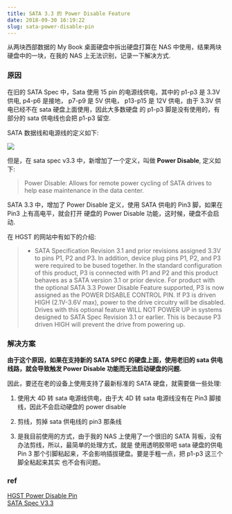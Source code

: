 ```yaml
---
title: SATA 3.3 的 Power Disable Feature
date: 2018-09-30 16:19:22
slug: sata-power-disable-pin
---
```


从两块西部数据的 My Book 桌面硬盘中拆出硬盘打算在 NAS 中使用，结果两块硬盘中的一块，在我的 NAS 上无法识别，记录一下解决方式.

### 原因
在旧的 SATA Spec 中，Sata 使用 15 pin 的电源线供电，其中的 p1-p3 是 3.3V 供电, p4-p6 是接地，
p7-p9 是 5V 供电， p13-p15 是 12V 供电，由于 3.3V 供电已经不在 sata 硬盘上面使用，因此大多数硬盘
的 p1-p3 脚是没有使用的，有部分的 sata 供电线也会把 p1-p3 留空.

SATA 数据线和电源线的定义如下:

![](https://files.imtxc.com/blogfiles/sata-power-cable-spec.jpg)

但是，在 sata spec v3.3 中，新增加了一个定义，叫做 **Power Disable**, 定义如下:

> Power Disable: Allows for remote power cycling of SATA drives to help ease maintenance in the
data center. 

SATA 3.3 中，增加了 Power Disable 定义，使用 SATA 供电的 Pin3 脚，如果在 Pin3 上有高电平，就会打开
硬盘的 Power Disable 功能，这时候，硬盘不会启动.

在 HGST 的网站中有如下的介绍:

> * SATA Specification Revision 3.1 and prior revisions assigned 3.3V to pins P1, P2 and P3.
In addition, device plug pins P1, P2, and P3 were required to be bused together. In the
standard configuration of this product, P3 is connected with P1 and P2 and this product
behaves as a SATA version 3.1 or prior device. For product with the optional SATA 3.3
Power Disable Feature supported, P3 is now assigned as the POWER DISABLE CONTROL
PIN. If P3 is driven HIGH (2.1V-3.6V max), power to the drive circuitry will be disabled. Drives
with this optional feature WILL NOT POWER UP in systems designed to SATA Spec Revision
3.1 or earlier. This is because P3 driven HIGH will prevent the drive from powering up.

### 解决方案

**由于这个原因，如果在支持新的 SATA SPEC 的硬盘上面，使用老旧的 sata 供电线路，就会导致触发 Power Disable
 功能而无法启动硬盘的问题.**

因此，要还在老的设备上使用支持了最新标准的 SATA 硬盘，就需要做一些处理:

1. 使用大 4D 转 sata 电源线供电，由于大 4D 转 sata 电源线没有在 Pin3 脚接线，因此不会启动硬盘的  power disable

2. 剪线，剪掉 sata 供电线的 pin3 那条线

3. 是我目前使用的方式，由于我的 NAS 上使用了一个很旧的 SATA 背板，没有办法剪线，所以，最简单的处理方式，就是
使用透明胶带吧 sata 硬盘的供电 Pin 3 那个引脚粘起来，不会影响插拔硬盘。要是手粗一点，把 p1-p3 这三个脚全粘起来其实
也不会有问题。


### ref
[HGST Power Disable Pin](https://www.hgst.com/sites/default/files/resources/HGST-Power-Disable-Pin-TB.pdf)   
[SATA Spec V3.3](https://sata-io.org/sites/default/files/documents/SATA%20Spec%203%203%20Press%20Release_FINAL.pdf)

